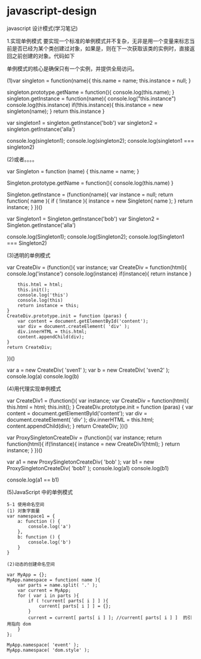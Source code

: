 # javascript-design
javascript 设计模式(学习笔记)


1.实现单例模式
要实现一个标准的单例模式并不复杂，无非是用一个变量来标志当前是否已经为某个类创建过对象，如果是，则在下一次获取该类的实例时，直接返回之前创建的对象。代码如下

单例模式的核心是确保只有一个实例，并提供全局访问。

(1)var singleton = function(name){
    this.name = name;
    this.instance = null;
}


singleton.prototype.getName = function(){
    console.log(this.name);
}
singleton.getInstance = function(name){
    console.log("this.instance")
    console.log(this.instance)
    if(!this.instance){
        this.instance = new singleton(name);
    }
    return this.instance
}


var singleton1 = singleton.getInstance('bob')
var singleton2 = singleton.getInstance('alla')

console.log(singleton1);
console.log(singleton2);
console.log(singleton1 === singleton2)

(2)或者。。。。


var Singleton = function (name) {
    this.name = name;
}

Singleton.prototype.getName = function(){
    console.log(this.name)
}

Singleton.getInstance = (function(name){
    var instance = null;
    return function( name ){
        if ( !instance ){
            instance = new Singleton( name );
        }
        return instance; 
    }
})()

var Singleton1 = Singleton.getInstance('bob')
var Singleton2 = Singleton.getInstance('alla')

console.log(Singleton1);
console.log(Singleton2);
console.log(Singleton1 === Singleton2)

(3)透明的单例模式

var CreateDiv = (function(){
    var instance;
    var CreateDiv = function(html){
        console.log('instance')
        console.log(instance)
        if(instance){
            return instance
        }

        this.html = html;
        this.init();
        console.log('this')
        console.log(this)
        return instance = this;
    }
    CreateDiv.prototype.init = function (paras) {
        var content = document.getElementById('content');
        var div = document.createElement( 'div' );
        div.innerHTML = this.html;
        content.appendChild(div);
    }
    return CreateDiv;
})()


var a = new CreateDiv( 'sven1' ); 
var b = new CreateDiv( 'sven2' );
console.log(a)
console.log(b)

(4)用代理实现单例模式

var CreateDiv1 = (function(){
    var instance;
    var CreateDiv = function(html){
        this.html = html;
        this.init();
    }
    CreateDiv.prototype.init = function (paras) {
        var content = document.getElementById('content');
        var div = document.createElement( 'div' );
        div.innerHTML = this.html;
        content.appendChild(div);
    }
    return CreateDiv;
})()


var ProxySingletonCreateDiv = (function(){
    var instance;
    return function(html){
        if(!instance){
            instance = new CreateDiv1(html);
        }
        return instance;
    }
})()


var a1 = new ProxySingletonCreateDiv( 'bob' ); 
var b1 = new ProxySingletonCreateDiv( 'bob1' );
console.log(a1)
console.log(b1)

console.log(a1 == b1)


(5)JavaScript 中的单例模式

    5-1 使用命名空间
    (1) 对象字面量
    var namespace1 = {
        a: function () {
            console.log('a')
        },
        b: function () {
            console.log('b')
        }
    }

    (2)动态的创建命名空间

    var MyApp = {};
    MyApp.namespace = function( name ){ 
        var parts = name.split( '.' ); 
        var current = MyApp;
        for ( var i in parts ){
            if ( !current[ parts[ i ] ] ){ 
                current[ parts[ i ] ] = {};
            }
            current = current[ parts[ i ] ]; //current[ parts[ i ] ]  的引用指向 dom
        } 
    };

    MyApp.namespace( 'event' );
    MyApp.namespace( 'dom.style' );


